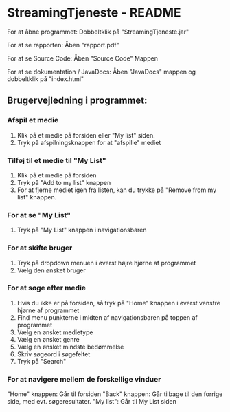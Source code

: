 # StreamingTjeneste - README

For at åbne programmet: Dobbeltklik på "StreamingTjeneste.jar"

For at se rapporten: Åben "rapport.pdf"

For at se Source Code: Åben "Source Code" Mappen

For at se dokumentation / JavaDocs: Åben "JavaDocs" mappen og dobbeltklik på "index.html"

## Brugervejledning i programmet:
### Afspil et medie
1. Klik på et medie på forsiden eller "My list" siden.
2. Tryk på afspilningsknappen for at "afspille" mediet

### Tilføj til et medie til "My List"
1. Klik på et medie på forsiden
2. Tryk på "Add to my list" knappen
3. For at fjerne mediet igen fra listen, kan du trykke på "Remove from my list" knappen.

### For at se "My List"
1. Tryk på "My List" knappen i navigationsbaren

### For at skifte bruger
1. Tryk på dropdown menuen i øverst højre hjørne af programmet
2. Vælg den ønsket bruger

### For at søge efter medie
1. Hvis du ikke er på forsiden, så tryk på "Home" knappen i øverst venstre hjørne af programmet
2. Find menu punkterne i midten af navigationsbaren på toppen af programmet
3. Vælg en ønsket medietype
4. Vælg en ønsket genre
5. Vælg en ønsket mindste bedømmelse
6. Skriv søgeord i søgefeltet
7. Tryk på "Search"

### For at navigere mellem de forskellige vinduer
"Home" knappen: Går til forsiden
"Back" knappen: Går tilbage til den forrige side, med evt. søgeresultater.
"My list": Går til My List siden
